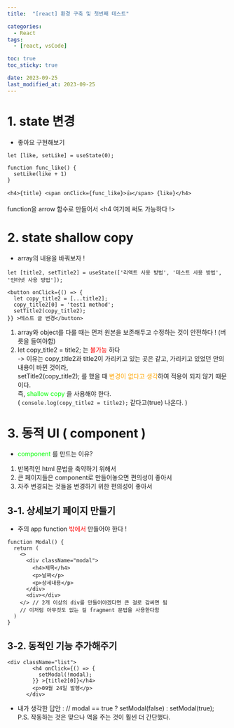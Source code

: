 ```yaml
---
title:  "[react] 환경 구축 및 첫번째 테스트" 

categories:
  - React
tags:
  - [react, vsCode]

toc: true
toc_sticky: true

date: 2023-09-25
last_modified_at: 2023-09-25
---
```


# 1. state 변경
- 좋아요 구현해보기
```
let [like, setLike] = useState(0);

function func_like() {
  setLike(like + 1)
}

<h4>{title} <span onClick={func_like}>👍</span> {like}</h4>
```
function을 arrow 함수로 만들어서 <h4 여기에 써도 가능하다 !> </h4>

# 2. state shallow copy
- array의 내용을 바꿔보자 !
```
let [title2, setTitle2] = useState(['리액트 사용 방법', '테스트 사용 방법', '인터넷 사용 방법']);

<button onClick={() => {
  let copy_title2 = [...title2];
  copy_title2[0] = 'test1 method';
  setTitle2(copy_title2);
}} >테스트 글 변경</button>
```
1. array와 object를 다룰 때는 먼저 원본을 보존해두고 수정하는 것이 안전하다 ! (버릇을 들여야함)
2. let copy_title2 = title2; 는 <span style="color:#FF0000"> 불가능 </span>하다 <br>
-> 이유는 copy_title2과 title2이 가리키고 있는 곳은 같고, 가리키고 있었던 안의 내용이 바뀐 것이라, <br>
setTitle2(copy_title2); 를 했을 때 <span style="color:orange"> 변경이 없다고 생각</span>하여 적용이 되지 않기 때문이다. <br>
즉, <span style="color:#00FF00"> shallow copy </span>을 사용해야 한다. <br>
( `console.log(copy_title2 = title2);` 같다고(true) 나온다. )


# 3. 동적 UI ( component )
- <span style="color:#00FF00"> component </span> 를 만드는 이유?
1. 반복적인 html 문법을 축약하기 위해서
2. 큰 페이지들은 component로 만들어놓으면 편의성이 좋아서
3. 자주 변경되는 것들을 변경하기 위한 편의성이 좋아서


## 3-1. 상세보기 페이지 만들기
- 주의 app function <span style="color:#FF0000"> 밖에서 </span> 만들어야 한다 !
```
function Modal() {
  return (
    <>
      <div className="modal">
        <h4>제목</h4>
        <p>날짜</p>
        <p>상세내용</p>
      </div>
      <div></div>
    </> // 2개 이상의 div를 만들어야겠다면 큰 걸로 감싸면 됨
    // 이처럼 아무것도 없는 걸 fragment 문법을 사용한다함
  )
}
```


## 3-2. 동적인 기능 추가해주기
```
<div className="list">
        <h4 onClick={() => {
          setModal(!modal);
        }} >{title2[0]}</h4>
        <p>09월 24일 발행</p>
      </div>
```
- 내가 생각한 답안 : // modal == true ? setModal(false) : setModal(true); <br>
P.S. 작동하는 것은 맞으나 역을 주는 것이 훨씬 더 간단했다.
